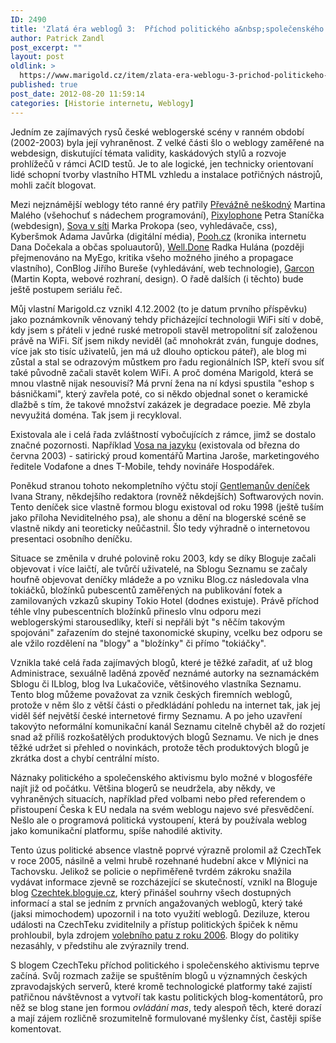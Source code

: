 ```yaml
---
ID: 2490
title: 'Zlatá éra weblogů 3:  Příchod politického a&nbsp;společenského aktivismu'
author: Patrick Zandl
post_excerpt: ""
layout: post
oldlink: >
  https://www.marigold.cz/item/zlata-era-weblogu-3-prichod-politickeho-a-spolecenskeho-aktivismu
published: true
post_date: 2012-08-20 11:59:14
categories: [Historie internetu, Weblogy]
---
```

<p>Jedním ze zajímavých rysů české weblogerské scény v ranném období (2002-2003) byla její vyhraněnost. Z velké části šlo o weblogy zaměřené na webdesign, diskutující témata validity, kaskádových stylů a rozvoje prohlížečů v rámci ACID testů. Je to ale logické, jen technicky orientovaní lidé schopní tvorby vlastního HTML vzhledu a instalace potřičných nástrojů, mohli začít blogovat. </p>

<!--more-->
<p>Mezi nejznámější weblogy této ranné éry patřily <a href="http://blog.maly.cz/" target="_self" title="">Převážně neškodný</a> Martina Malého (všehochuť s nádechem programování), <a href="http://www.pixylophone.cz" target="_self" title="">Pixylophone</a> Petra Staníčka (webdesign), <a href="http://www.sovavsiti.cz" target="_self" title="">Sova v síti</a> Marka Prokopa (seo, vyhledávače, css), Kyberšmok Adama Javůrka (digitální média), <a href="http://www.pooh.cz" target="_self" title="">Pooh.cz</a> (kronika internetu Dana Dočekala a občas spoluautorů), <a href="http://www.myego.cz" target="_self" title="">Well.Done</a> Radka Hulána (později přejmenováno na MyEgo, kritika všeho možného jiného a propagace vlastního), ConBlog Jiřího Bureše (vyhledávání, web technologie), <a href="http://blog.garcon.cz" target="_self" title="">Garcon</a> (Martin Kopta, webové rozhraní, design). O řadě dalších (i těchto) bude ještě postupem seriálu řeč. </p><p>Můj vlastní Marigold.cz vznikl  4.12.2002 (to je datum prvního příspěvku) jako poznámkovník věnovaný tehdy přicházející technologii WiFi sítí v době, kdy jsem s přáteli v jedné ruské metropoli stavěl metropolitní síť založenou právě na WiFi. Síť jsem nikdy neviděl (ač mnohokrát zván, funguje dodnes, více jak sto tisíc uživatelů, jen má už dlouho optickou páteř), ale blog mi zůstal a stal se odrazovým můstkem pro řadu regionálních ISP, kteří svou síť také původně začali stavět kolem WiFi. A proč doména Marigold, která se mnou vlastně nijak nesouvisí? Má první žena na ní kdysi spustila "eshop s básničkami", který zavřela poté, co si někdo objednal sonet o keramické dlažbě s tím, že takové množství zakázek je degradace poezie. Mě zbyla nevyužitá doména. Tak jsem ji recykloval.</p><p>Existovala ale i celá řada zvláštností vybočujících z rámce, jimž se dostalo značné pozornosti. Například <a href="http://vosanajazyku.cz/category/stara-vosa/" target="_self" title="">Vosa na jazyku</a> (existovala od března do června 2003) - satirický proud komentářů Martina Jaroše, marketingového ředitele Vodafone a dnes T-Mobile, tehdy novináře Hospodářek. </p><p>Poněkud stranou tohoto nekompletního výčtu stojí <a href="http://www.gentleman.cz" target="_self" title="">Gentlemanův deníček</a> Ivana Strany, někdejšího redaktora (rovněž někdejších) Softwarových novin. Tento deníček sice vlastně formou blogu existoval od roku 1998 (ještě tuším jako příloha Neviditelného psa), ale shonu a dění na blogerské scéně se vlastně nikdy ani teoreticky neůčastnil. Šlo tedy výhradně o internetovou presentaci osobního deníčku. </p><p>Situace se změnila v druhé polovině roku 2003, kdy se díky Bloguje začali objevovat i více laičtí, ale tvůrčí uživatelé, na Sblogu Seznamu se začaly houfně objevovat deníčky mládeže a po vzniku Blog.cz následovala vlna tokiáčků, bložínků pubescentů zaměřených na publikování fotek a zamilovaných vzkazů skupiny Tokio Hotel (dodnes existuje). Právě příchod téhle vlny pubescentních bložínků přineslo vlnu odporu mezi weblogerskými starousedlíky, kteří si nepřáli být "s něčím takovým spojováni" zařazením do stejné taxonomické skupiny, vcelku bez odporu se ale vžilo rozdělení na "blogy" a "bložínky" či přímo "tokiáčky". </p><p>Vznikla také celá řada zajímavých blogů, které je těžké zařadit, ať už blog Administrace, sexuálně laděná zpověď neznámé autorky na seznamáckém Sblogu či ILblog, blog Iva Lukačoviče, většinového vlastníka Seznamu. Tento blog můžeme považovat za vznik českých firemních weblogů, protože v něm šlo z větší části o předkládání pohledu na internet tak, jak jej viděl šéf největší české internetové firmy Seznamu. A po jeho uzavření takovýto neformální komunikační kanál Seznamu citelně chyběl až do rozjetí snad až příliš rozkošatělých produktových blogů Seznamu. Ve nich je dnes těžké udržet si přehled o novinkách, protože těch produktových blogů je zkrátka dost a chybí centrální místo. </p><p>Náznaky politického a společenského aktivismu bylo možné v blogosféře najít již od počátku. Většina blogerů se neudržela, aby někdy, ve vyhraněných situacích, například před volbami nebo před referendem o přistoupení Česka k EU nedala na svém weblogu najevo své přesvědčení. Nešlo ale o programová politická vystoupení, která by používala weblog jako komunikační platformu, spíše nahodilé aktivity. </p><p>Tento úzus politické absence vlastně poprvé výrazně prolomil až CzechTek v roce 2005, násilně a velmi hrubě rozehnané hudební akce v Mlýnici na Tachovsku. Jelikož se policie o nepřiměřeně tvrdém zákroku snažila vydávat informace zjevně se rozcházející se skutečností, vznikl na Bloguje blog <a href="http://bloguje.czechtek.net/" target="_self" title="">Czechtek.bloguje.cz</a>, který přinášel souhrny všech dostupných informací a stal se jedním z prvních angažovaných weblogů, který také (jaksi mimochodem) upozornil i na toto využití weblogů. Deziluze, kterou události na CzechTeku zviditelnily a přístup politických špiček k němu prohloubil, byla zdrojem <a href="http://cs.wikipedia.org/wiki/Volby_do_Poslanecké_sněmovny_Parlamentu_České_republiky_2006" target="_self" title="">volebního patu z roku 2006</a>. Blogy do politiky nezasáhly, v předstihu ale zvýraznily trend.</p><p>S blogem CzechTeku příchod politického i společenského aktivismu teprve začíná. Svůj rozmach zažije se spuštěním blogů u významných českých zpravodajských serverů, které kromě technologické platformy také zajistí patřičnou návštěvnost a vytvoří tak kastu politických blog-komentátorů, pro něž se blog stane jen formou <em>ovládání mas</em>, tedy alespoň těch, které dorazí a mají zájem rozličně srozumitelně formulované myšlenky číst, častěji spíše komentovat. </p><p>&nbsp;</p>
